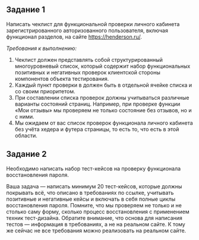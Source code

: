 ## Задание 1

Написать чеклист для функциональной проверки личного кабинета зарегистрированного авторизованного пользователя, включая функционал разделов, на сайте https://henderson.ru/.

*Требования к выполнению:*

1. Чеклист должен представлять собой структурированный многоуровневый список, который содержит набор функциональных позитивных и негативных проверок клиентской стороны компонентов объекта тестирования.
2. Каждый пункт проверки в должен быть в отдельной ячейке списка и со своим приоритетом.
3. При составлении списка проверок должны учитываться различные варианты состояний страниц. Например, при проверке функции «Мои отзывы» мы проверяем не только состояние без отзывов, но и с ними.
4. Мы ожидаем от вас список проверок функционала личного кабинета без учёта хедера и футера страницы, то есть то, что есть в этой области.


## Задание 2

Необходимо написать набор тест-кейсов на проверку функционала восстановления пароля.

Ваша задача — написать минимум 20 тест-кейсов, которые должны покрывать всё, что описано в требованиях по ссылке, учитывать позитивные и негативные кейсы и включать в себя полные циклы восстановления пароля. Помните, что мы проверяем не только и не столько саму форму, сколько процесс восстановления с применением техник тест-дизайна. Обратите внимание, что основа для написания тестов — информация в требованиях, а не на реальном сайте. К тому же сейчас не все требования можно реализовать на реальном сайте.

